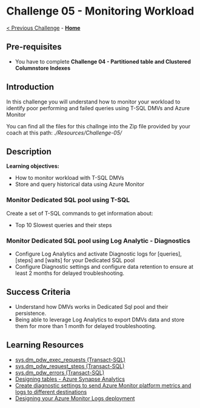 # Challenge 05 - Monitoring Workload

[< Previous Challenge](./Challenge-04.md) - **[Home](../README.md)**

## Pre-requisites
- You have to complete **Challenge 04 - Partitioned table and Clustered Columnstore Indexes**

## Introduction

In this challenge you will understand how to monitor your workload to identify poor performing and failed queries using T-SQL DMVs and Azure Monitor

You can find all the files for this challnge into the Zip file provided by your coach at this path: _./Resources/Challenge-05/_ 

## Description

**Learning objectives:**
- How to monitor workload with T-SQL DMVs
- Store and query historical data using Azure Monitor

### Monitor Dedicated SQL pool using T-SQL

Create a set of T-SQL commands to get information about:
- Top 10 Slowest queries and their steps


### Monitor Dedicated SQL pool using Log Analytic - Diagnostics

- Configure Log Analytics and activate Diagnostic logs for [queries], [steps] and [waits] for your Dedicated SQL pool
- Configure Diagnostic settings and configure data retention to ensure at least 2 months for delayed troubleshooting. 

## Success Criteria

- Understand how DMVs works in Dedicated Sql pool and their persistence.
- Being able to leverage Log Analytics to export DMVs data and store them for more than 1 month for delayed troubleshooting.


## Learning Resources

- [sys.dm_pdw_exec_requests (Transact-SQL)](https://docs.microsoft.com/en-us/sql/relational-databases/system-dynamic-management-views/sys-dm-pdw-exec-requests-transact-sql?view=aps-pdw-2016-au7)
- [sys.dm_pdw_request_steps (Transact-SQL)](https://docs.microsoft.com/en-us/sql/relational-databases/system-dynamic-management-views/sys-dm-pdw-request-steps-transact-sql?view=aps-pdw-2016-au7)
- [sys.dm_pdw_errors (Transact-SQL)](https://docs.microsoft.com/en-us/sql/relational-databases/system-dynamic-management-views/sys-dm-pdw-errors-transact-sql?view=aps-pdw-2016-au7)
- [Designing tables - Azure Synapse Analytics](https://docs.microsoft.com/en-us/azure/synapse-analytics/sql-data-warehouse/sql-data-warehouse-tables-overview#table-size-queries)
- [Create diagnostic settings to send Azure Monitor platform metrics and logs to different destinations](https://docs.microsoft.com/en-us/azure/azure-monitor/essentials/diagnostic-settings?WT.mc_id=Portal-Microsoft_Azure_Monitoring&tabs=CMD)
- [Designing your Azure Monitor Logs deployment](https://docs.microsoft.com/en-us/azure/azure-monitor/logs/design-logs-deployment)
